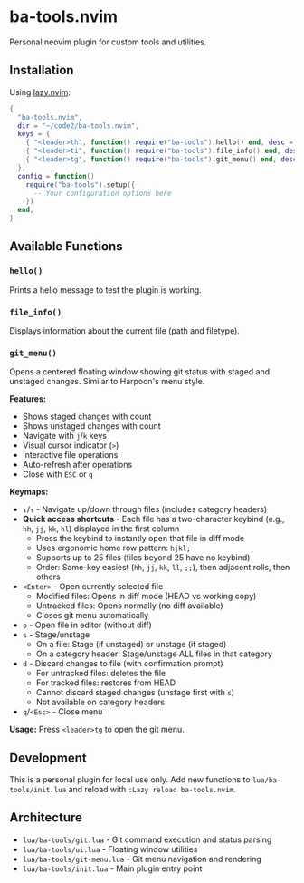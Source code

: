 # ba-tools.nvim

Personal neovim plugin for custom tools and utilities.

## Installation

Using [lazy.nvim](https://github.com/folke/lazy.nvim):

```lua
{
  "ba-tools.nvim",
  dir = "~/code2/ba-tools.nvim",
  keys = {
    { "<leader>th", function() require("ba-tools").hello() end, desc = "Tools: Hello" },
    { "<leader>ti", function() require("ba-tools").file_info() end, desc = "Tools: File Info" },
    { "<leader>tg", function() require("ba-tools").git_menu() end, desc = "Tools: Git Menu" },
  },
  config = function()
    require("ba-tools").setup({
      -- Your configuration options here
    })
  end,
}
```

## Available Functions

### `hello()`
Prints a hello message to test the plugin is working.

### `file_info()`
Displays information about the current file (path and filetype).

### `git_menu()`
Opens a centered floating window showing git status with staged and unstaged changes. Similar to Harpoon's menu style.

**Features:**
- Shows staged changes with count
- Shows unstaged changes with count
- Navigate with `j`/`k` keys
- Visual cursor indicator (`>`)
- Interactive file operations
- Auto-refresh after operations
- Close with `ESC` or `q`

**Keymaps:**
- `↓`/`↑` - Navigate up/down through files (includes category headers)
- **Quick access shortcuts** - Each file has a two-character keybind (e.g., `hh`, `jj`, `kk`, `hl`) displayed in the first column
  - Press the keybind to instantly open that file in diff mode
  - Uses ergonomic home row pattern: `hjkl;`
  - Supports up to 25 files (files beyond 25 have no keybind)
  - Order: Same-key easiest (`hh`, `jj`, `kk`, `ll`, `;;`), then adjacent rolls, then others
- `<Enter>` - Open currently selected file
  - Modified files: Opens in diff mode (HEAD vs working copy)
  - Untracked files: Opens normally (no diff available)
  - Closes git menu automatically
- `o` - Open file in editor (without diff)
- `s` - Stage/unstage
  - On a file: Stage (if unstaged) or unstage (if staged)
  - On a category header: Stage/unstage ALL files in that category
- `d` - Discard changes to file (with confirmation prompt)
  - For untracked files: deletes the file
  - For tracked files: restores from HEAD
  - Cannot discard staged changes (unstage first with `s`)
  - Not available on category headers
- `q`/`<Esc>` - Close menu

**Usage:** Press `<leader>tg` to open the git menu.

## Development

This is a personal plugin for local use only. Add new functions to `lua/ba-tools/init.lua` and reload with `:Lazy reload ba-tools.nvim`.

## Architecture

- `lua/ba-tools/git.lua` - Git command execution and status parsing
- `lua/ba-tools/ui.lua` - Floating window utilities
- `lua/ba-tools/git-menu.lua` - Git menu navigation and rendering
- `lua/ba-tools/init.lua` - Main plugin entry point
